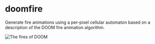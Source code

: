 # doomfire

Generate fire animations using a per-pixel cellular automaton based on a description of the DOOM fire animation algorithm.

![The fires of DOOM](https://github.com/nlc/doomfire/raw/master/frames.gif?raw=true)
